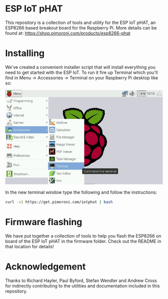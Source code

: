 # ESP IoT pHAT

This repository is a collection of tools and utility for the ESP IoT pHAT, an ESP8266 based breakout board for the Raspberry Pi. More details can be found at: https://shop.pimoroni.com/products/esp8266-phat

# Installing

We've created a convenient installer script that will install everything you need to get started with the ESP IoT. To run it fire up Terminal which you'll find in Menu -> Accessories -> Terminal on your Raspberry Pi desktop like so:

![Finding the terminal](terminal.jpg)

In the new terminal window type the following and follow the instructions:

```bash
curl -sS https://get.pimoroni.com/iotphat | bash
```

# Firmware flashing

We have put together a collection of tools to help you flash the ESP8266 on board of the ESP IoT pHAT in the firmware folder. Check out the README in that location for details!

# Acknowledgement

Thanks to Richard Hayler, Paul Byford, Stefan Wendler and Andrew Cross for indirectly contributing to the utilities and documentation included in this repository.
